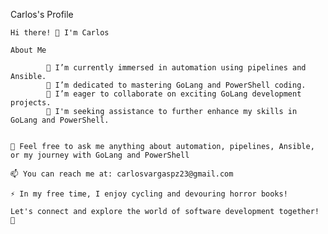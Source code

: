 
Carlos's Profile




    Hi there! 👋 I'm Carlos

    About Me

            🔭 I’m currently immersed in automation using pipelines and Ansible.
            🌱 I’m dedicated to mastering GoLang and PowerShell coding.
            👯 I’m eager to collaborate on exciting GoLang development projects.
            🤔 I'm seeking assistance to further enhance my skills in GoLang and PowerShell.


    💬 Feel free to ask me anything about automation, pipelines, Ansible, or my journey with GoLang and PowerShell

    📫 You can reach me at: carlosvargaspz23@gmail.com

    ⚡ In my free time, I enjoy cycling and devouring horror books!

    Let's connect and explore the world of software development together! 🚀
